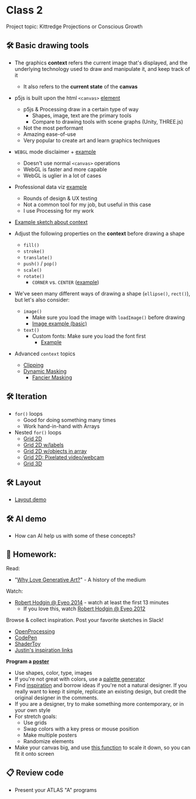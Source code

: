 # Class 2 

Project topic: Kittredge Projections or Conscious Growth

## 🛠️ Basic drawing tools

* The graphics **context** refers the current image that's displayed, and the underlying technology used to draw and manipulate it, and keep track of it
  * It also refers to the **current state** of the **canvas**
* p5js is built upon the html `<canvas>` [element](https://developer.mozilla.org/en-US/docs/Web/HTML/Element/canvas)
  * p5js & Processing draw in a certain type of way
    * Shapes, image, text are the primary tools
    * Compare to drawing tools with scene graphs (Unity, THREE.js)
  * Not the most performant
  * Amazing ease-of-use
  * Very popular to create art and learn graphics techniques
* `WEBGL` mode disclaimer + [example](https://editor.p5js.org/cacheflowe/sketches/UYoSsOaV_)
  * Doesn't use normal `<canvas>` operations
  * WebGL is faster and more capable
  * WebGL is uglier in a lot of cases
* Professional data viz [example](https://editor.p5js.org/cacheflowe/sketches/sIdQuK_3W)
  * Rounds of design & UX testing
  * Not a common tool for my job, but useful in this case
  * I use Processing for my work

* [Example sketch about context](https://editor.p5js.org/cacheflowe/sketches/Ciw6RMl7G)
* Adjust the following properties on the **context** before drawing a shape
  * `fill()`
  * `stroke()`
  * `translate()`
  * `push()` / `pop()`
  * `scale()`
  * `rotate()`
    * `CORNER` vs. `CENTER` ([example](https://editor.p5js.org/cacheflowe/sketches/nOll3v7bR))
* We've seen many different ways of drawing a shape (`ellipse()`, `rect()`), but let's also consider:
  * `image()`
    * Make sure you load the image with `loadImage()` before drawing
    * [Image example (basic)](https://editor.p5js.org/cacheflowe/sketches/H0JGQe2fu)
  * `text()`
    * Custom fonts: Make sure you load the font first
      * [Example](https://editor.p5js.org/cacheflowe/sketches/ZbOawrLPw)
* Advanced `context` topics
  * [Clipping](https://editor.p5js.org/cacheflowe/sketches/-tO_SsjsC)
  * [Dynamic Masking](https://editor.p5js.org/cacheflowe/sketches/Tlx3KwDHI)
    * [Fancier Masking](https://editor.p5js.org/cacheflowe/sketches/l7xQ9dh64)

## 🛠️ Iteration

* `for()` loops
  * Good for doing something many times
  * Work hand-in-hand with Arrays
* Nested `for()` loops
  * [Grid 2D](https://editor.p5js.org/cacheflowe/sketches/xsYHe2SY_)
  * [Grid 2D w/labels](https://editor.p5js.org/cacheflowe/sketches/myxKaCofw)
  * [Grid 2D w/objects in array](https://editor.p5js.org/cacheflowe/sketches/U1nSNmcBQ)
  * [Grid 2D: Pixelated video/webcam](https://editor.p5js.org/cacheflowe/sketches/aLybN_TdB)
  * [Grid 3D](https://editor.p5js.org/cacheflowe/sketches/1S7L5IqjO)

## 🛠️ Layout

* [Layout demo](https://editor.p5js.org/cacheflowe/sketches/JVgGb7qd8)

## 🛠️ AI demo

* How can AI help us with some of these concepts?

## 📝 Homework:

Read:

* "[Why Love Generative Art?](https://www.artnome.com/news/2018/8/8/why-love-generative-art)" - A history of the medium

Watch:

* [Robert Hodgin @ Eyeo 2014](https://vimeo.com/103537259) - watch at least the first 13 minutes
  * If you love this, watch [Robert Hodgin @ Eyeo 2012](https://vimeo.com/45526286)

Browse & collect inspiration. Post your favorite sketches in Slack!

* [OpenProcessing](https://www.openprocessing.org/)
* [CodePen](https://codepen.io/search/pens?q=p5js)
* [ShaderToy](https://www.shadertoy.com/)
* [Justin's inspiration links](../docs/inspiration.md)

**Program a [poster](https://www.instagram.com/tim_rodenbroeker/)**

* Use shapes, color, type, images
* If you're not great with colors, use a [palette generator](https://coolors.co/palettes)
* Find [inspiration](https://www.google.com/search?q=bauhaus+poster+design) and borrow ideas if you're not a natural designer. If you really want to keep it simple, replicate an existing design, but credit the original designer in the comments.
* If you are a designer, try to make something more contemporary, or in your own style
* For stretch goals:
  * Use grids
  * Swap colors with a key press or mouse position
  * Make multiple posters
  * Randomize elements
* Make your canvas big, and use [this function](https://editor.p5js.org/cacheflowe/sketches/bTaASS9mv) to scale it down, so you can fit it onto screen

## 📋 Review code

* Present your ATLAS "A" programs
